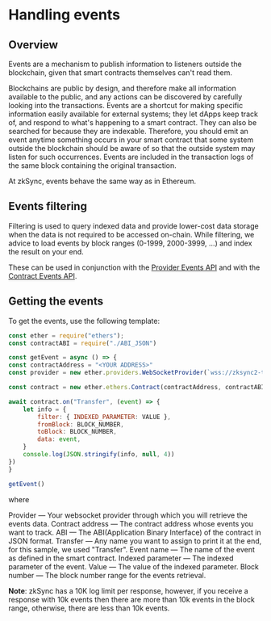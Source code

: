 # Handling events

<TocHeader />
<TOC class="table-of-contents" :include-level="[2,3]" />

## Overview 
Events are a mechanism to publish information to listeners outside the blockchain, given that smart contracts themselves can't read them.

Blockchains are public by design, and therefore make all information available to the public, and any actions can be discovered by carefully looking into the transactions. Events are a shortcut for making specific information easily available for external systems; they let dApps keep track of, and respond to what's happening to a smart contract. They can also be searched for because they are indexable. Therefore, you should emit an event anytime something occurs in your smart contract that some system outside the blockchain should be aware of so that the outside system may listen for such occurrences. 
Events are included in the transaction logs of the same block containing the original transaction.

At zkSync, events behave the same way as in Ethereum.

## Events filtering

Filtering is used to query indexed data and provide lower-cost data storage when the data is not required to be accessed on-chain.
While filtering, we advice to load events by block ranges (0-1999, 2000-3999, ...) and index the result on your end.

These can be used in conjunction with the [Provider Events API](https://docs.ethers.io/v5/api/providers/provider/#Provider--event-methods) and with the [Contract Events API](https://docs.ethers.io/v5/api/contract/contract/#Contract--events).

## Getting the events

To get the events, use the following template:

```js
const ether = require("ethers");
const contractABI = require("./ABI_JSON")

const getEvent = async () => {
const contractAddress = "<YOUR ADDRESS>"
const provider = new ether.providers.WebSocketProvider(`wss://zksync2-testnet.zksync.dev/ws`)

const contract = new ether.ethers.Contract(contractAddress, contractABI, provider);

await contract.on("Transfer", (event) => {
    let info = {
        filter: { INDEXED_PARAMETER: VALUE },
        fromBlock: BLOCK_NUMBER,
        toBlock: BLOCK_NUMBER,
        data: event,
    }
    console.log(JSON.stringify(info, null, 4))
})
}

getEvent()

```

where

Provider — Your websocket provider through which you will retrieve the events data.
Contract address — The contract address whose events you want to track.
ABI — The ABI(Application Binary Interface) of the contract in JSON format.
Transfer — Any name you want to assign to print it at the end, for this sample, we used "Transfer".
Event name — The name of the event as defined in the smart contract.
Indexed parameter — The indexed parameter of the event.
Value — The value of the indexed parameter.
Block number — The block number range for the events retrieval.

**Note**: zkSync has a 10K log limit per response, however, if you receive a response with 10k events then there are more than 10k events in the block range, otherwise, there are less than 10k events. 


